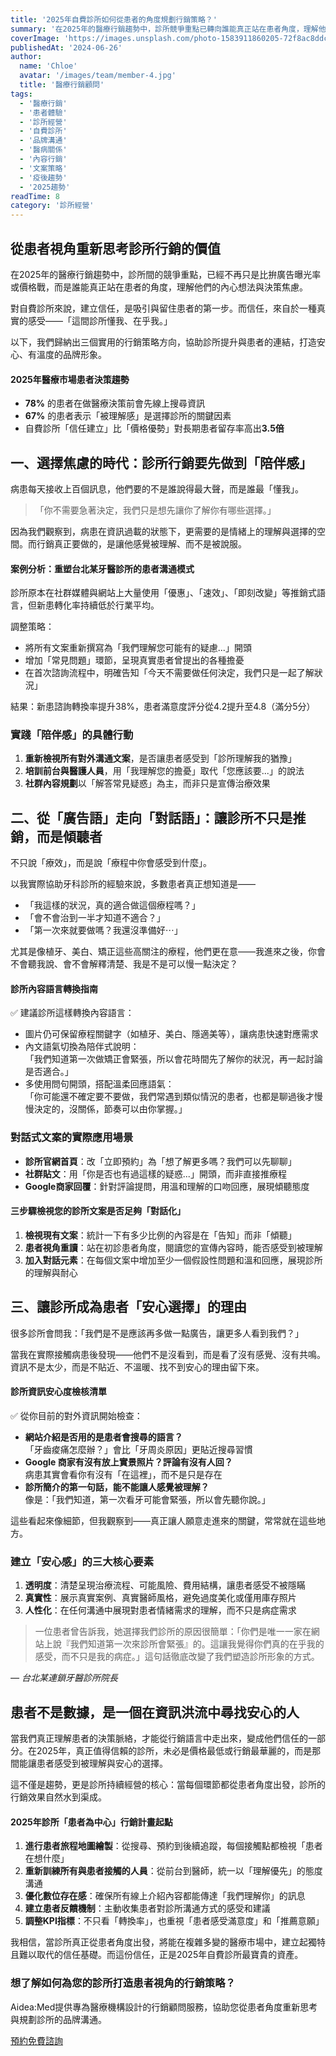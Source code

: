 ```yaml
---
title: '2025年自費診所如何從患者的角度規劃行銷策略？'
summary: '在2025年的醫療行銷趨勢中，診所競爭重點已轉向誰能真正站在患者角度，理解他們的內心想法與決策焦慮。本文提供三個實用策略方向，協助診所提升與患者的連結，打造安心、有溫度的品牌形象。'
coverImage: 'https://images.unsplash.com/photo-1583911860205-72f8ac8ddcbe?auto=format&fit=crop&w=1920'
publishedAt: '2024-06-26'
author:
  name: 'Chloe'
  avatar: '/images/team/member-4.jpg'
  title: '醫療行銷顧問'
tags:
  - '醫療行銷'
  - '患者體驗'
  - '診所經營'
  - '自費診所'
  - '品牌溝通'
  - '醫病關係'
  - '內容行銷'
  - '文案策略'
  - '疫後趨勢'
  - '2025趨勢'
readTime: 8
category: '診所經營'
---
```


## 從患者視角重新思考診所行銷的價值

在2025年的醫療行銷趨勢中，診所間的競爭重點，已經不再只是比拚廣告曝光率或價格戰，而是誰能真正站在患者的角度，理解他們的內心想法與決策焦慮。

對自費診所來說，建立信任，是吸引與留住患者的第一步。而信任，來自於一種真實的感受——「這間診所懂我、在乎我。」

以下，我們歸納出三個實用的行銷策略方向，協助診所提升與患者的連結，打造安心、有溫度的品牌形象。

<div class="stat-highlight">
  <h4>2025年醫療市場患者決策趨勢</h4>
  <ul>
    <li><strong>78%</strong> 的患者在做醫療決策前會先線上搜尋資訊</li>
    <li><strong>67%</strong> 的患者表示「被理解感」是選擇診所的關鍵因素</li>
    <li>自費診所「信任建立」比「價格優勢」對長期患者留存率高出<strong>3.5倍</strong></li>
  </ul>
</div>

## 一、選擇焦慮的時代：診所行銷要先做到「陪伴感」

病患每天接收上百個訊息，他們要的不是誰說得最大聲，而是誰最「懂我」。

> 「你不需要急著決定，我們只是想先讓你了解你有哪些選擇。」

因為我們觀察到，病患在資訊過載的狀態下，更需要的是情緒上的理解與選擇的空間。而行銷真正要做的，是讓他感覺被理解、而不是被說服。

<div class="case-study">
  <h4>案例分析：重塑台北某牙醫診所的患者溝通模式</h4>
  <p>診所原本在社群媒體與網站上大量使用「優惠」、「速效」、「即刻改變」等推銷式語言，但新患轉化率持續低於行業平均。</p>
  <p>調整策略：</p>
  <ul>
    <li>將所有文案重新撰寫為「我們理解您可能有的疑慮...」開頭</li>
    <li>增加「常見問題」環節，呈現真實患者曾提出的各種擔憂</li>
    <li>在首次諮詢流程中，明確告知「今天不需要做任何決定，我們只是一起了解狀況」</li>
  </ul>
  <p>結果：新患諮詢轉換率提升38%，患者滿意度評分從4.2提升至4.8（滿分5分）</p>
</div>

### 實踐「陪伴感」的具體行動

1. **重新檢視所有對外溝通文案**，是否讓患者感受到「診所理解我的猶豫」
2. **培訓前台與醫護人員**，用「我理解您的擔憂」取代「您應該要...」的說法
3. **社群內容規劃**以「解答常見疑惑」為主，而非只是宣傳治療效果

## 二、從「廣告語」走向「對話語」：讓診所不只是推銷，而是傾聽者

不只說「療效」，而是說「療程中你會感受到什麼」。

以我實際協助牙科診所的經驗來說，多數患者真正想知道是——

* 「我這樣的狀況，真的適合做這個療程嗎？」
* 「會不會治到一半才知道不適合？」
* 「第一次來就要做嗎？我還沒準備好⋯」

尤其是像植牙、美白、矯正這些高關注的療程，他們更在意——我進來之後，你會不會聽我說、會不會解釋清楚、我是不是可以慢一點決定？

<div class="pro-tip">
  <h4>診所內容語言轉換指南</h4>
  <p>✅ 建議診所這樣轉換內容語言：</p>
  <ul>
    <li>圖片仍可保留療程關鍵字（如植牙、美白、隱適美等），讓病患快速對應需求</li>
    <li>內文語氣切換為陪伴式說明：<br>「我們知道第一次做矯正會緊張，所以會花時間先了解你的狀況，再一起討論是否適合。」</li>
    <li>多使用問句開頭，搭配溫柔回應語氣：<br>「你可能還不確定要不要做，我們常遇到類似情況的患者，也都是聊過後才慢慢決定的，沒關係，節奏可以由你掌握。」</li>
  </ul>
</div>

### 對話式文案的實際應用場景

* **診所官網首頁**：改「立即預約」為「想了解更多嗎？我們可以先聊聊」
* **社群貼文**：用「你是否也有過這樣的疑惑...」開頭，而非直接推療程
* **Google商家回覆**：針對評論提問，用溫和理解的口吻回應，展現傾聽態度

<div class="step-guide">
  <h4>三步驟檢視您的診所文案是否足夠「對話化」</h4>
  <ol>
    <li><strong>檢視現有文案</strong>：統計一下有多少比例的內容是在「告知」而非「傾聽」</li>
    <li><strong>患者視角重讀</strong>：站在初診患者角度，閱讀您的宣傳內容時，能否感受到被理解</li>
    <li><strong>加入對話元素</strong>：在每個文案中增加至少一個假設性問題和溫和回應，展現診所的理解與耐心</li>
  </ol>
</div>

## 三、讓診所成為患者「安心選擇」的理由

很多診所會問我：「我們是不是應該再多做一點廣告，讓更多人看到我們？」

當我在實際接觸病患後發現——他們不是沒看到，而是看了沒有感覺、沒有共鳴。資訊不是太少，而是不貼近、不溫暖、找不到安心的理由留下來。

<div class="action-checklist">
  <h4>診所資訊安心度檢核清單</h4>
  <p>✅ 從你目前的對外資訊開始檢查：</p>
  <ul>
    <li><strong>網站介紹是否用的是患者會搜尋的語言？</strong><br>「牙齒痠痛怎麼辦？」會比「牙周炎原因」更貼近搜尋習慣</li>
    <li><strong>Google 商家有沒有放上實景照片？評論有沒有人回？</strong><br>病患其實會看你有沒有「在這裡」，而不是只是存在</li>
    <li><strong>診所簡介的第一句話，能不能讓人感覺被理解？</strong><br>像是：「我們知道，第一次看牙可能會緊張，所以會先聽你說。」</li>
  </ul>
  <p>這些看起來像細節，但我觀察到——真正讓人願意走進來的關鍵，常常就在這些地方。</p>
</div>

### 建立「安心感」的三大核心要素

1. **透明度**：清楚呈現治療流程、可能風險、費用結構，讓患者感受不被隱瞞
2. **真實性**：展示真實案例、真實醫師風格，避免過度美化或僅用庫存照片
3. **人性化**：在任何溝通中展現對患者情緒需求的理解，而不只是病症需求

<div class="expert-quote">
  <blockquote>
    一位患者曾告訴我，她選擇我們診所的原因很簡單：「你們是唯一一家在網站上說『我們知道第一次來診所會緊張』的。這讓我覺得你們真的在乎我的感受，而不只是我的病症。」這句話徹底改變了我們塑造診所形象的方式。
  </blockquote>
  <cite>— 台北某連鎖牙醫診所院長</cite>
</div>

## 患者不是數據，是一個在資訊洪流中尋找安心的人

當我們真正理解患者的決策脈絡，才能從行銷語言中走出來，變成他們信任的一部分。在2025年，真正值得信賴的診所，未必是價格最低或行銷最華麗的，而是那間能讓患者感受到被理解與安心的選擇。

這不僅是趨勢，更是診所持續經營的核心：當每個環節都從患者角度出發，診所的行銷效果自然水到渠成。

<div class="action-plan">
  <h4>2025年診所「患者為中心」行銷計畫起點</h4>
  <ol>
    <li><strong>進行患者旅程地圖繪製</strong>：從搜尋、預約到後續追蹤，每個接觸點都檢視「患者在想什麼」</li>
    <li><strong>重新訓練所有與患者接觸的人員</strong>：從前台到醫師，統一以「理解優先」的態度溝通</li>
    <li><strong>優化數位存在感</strong>：確保所有線上介紹內容都能傳達「我們理解你」的訊息</li>
    <li><strong>建立患者反饋機制</strong>：主動收集患者對診所溝通方式的感受和建議</li>
    <li><strong>調整KPI指標</strong>：不只看「轉換率」，也重視「患者感受滿意度」和「推薦意願」</li>
  </ol>
</div>

我相信，當診所真正從患者角度出發，將能在複雜多變的醫療市場中，建立起獨特且難以取代的信任基礎。而這份信任，正是2025年自費診所最寶貴的資產。

<div class="cta-section">
  <h3>想了解如何為您的診所打造患者視角的行銷策略？</h3>
  <p>Aidea:Med提供專為醫療機構設計的行銷顧問服務，協助您從患者角度重新思考與規劃診所的品牌溝通。</p>
  <a href="/contact" class="cta-button">預約免費諮詢</a>
</div> 